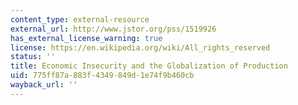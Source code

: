 ```yaml
---
content_type: external-resource
external_url: http://www.jstor.org/pss/1519926
has_external_license_warning: true
license: https://en.wikipedia.org/wiki/All_rights_reserved
status: ''
title: Economic Insecurity and the Globalization of Production
uid: 775ff87a-883f-4349-849d-1e74f9b460cb
wayback_url: ''
---
```

